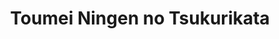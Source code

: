 --- 
title: "Toumei Ningen no Tsukurikata"
publishdate: "2019-6-3T16:48:46+02:00"
src: "https://365manga.net/manga/toumei-ningen-no-tsukurikata"
image: "https://data.365manga.net/images/thumbnails/16210-toumei-ningen-no-tsukurikata.jpg"
description: "Shinji Saitou is a high-school student with a knack of playing pranks in order to cure his boredom. One day, following an altercation with his closest friends, he receives an e-mail teaching him 'how to make an invisible person'. What follows is an encounter that threatens to tear him away from Sodegi Kana, a girl who reciprocates his feelings for her. It is this meeting with another girl, who shares…"
---